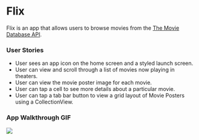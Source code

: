 # Flix

Flix is an app that allows users to browse movies from the [The Movie Database API](http://docs.themoviedb.apiary.io/#).

### User Stories

- User sees an app icon on the home screen and a styled launch screen.
- User can view and scroll through a list of movies now playing in theaters.
- User can view the movie poster image for each movie.
- User can tap a cell to see more details about a particular movie.
- User can tap a tab bar button to view a grid layout of Movie Posters using a CollectionView.

### App Walkthrough GIF

![](https://i.imgur.com/WvI1raa.gif)

